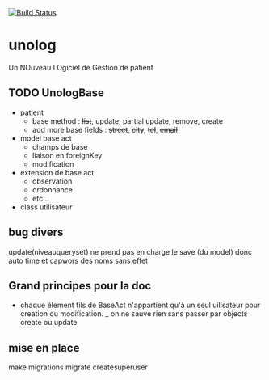 [![Build Status](https://travis-ci.org/jgirardet/unolog.svg?branch=master)](https://travis-ci.org/jgirardet/unolog)


# unolog
Un NOuveau LOgiciel de Gestion de patient



## TODO UnologBase
- patient
  - base method : ~~list~~, update, partial update, remove, create
  - add more base fields : ~~street~~, ~~city~~, ~~tel~~, ~~email~~
- model base act
  - champs de base
  - liaison en foreignKey
  - modification
- extension de base act
  - observation
  - ordonnance
  - etc...
- class utilisateur




## bug divers
update(niveauqueryset) ne prend pas en charge le save (du model) donc auto
time et capwors des noms sans effet



## Grand principes pour la doc
- chaque élement fils de BaseAct n'appartient qu'à un seul uilisateur pour
  creation ou modification.
_ on ne sauve rien sans passer par objects create ou update

## mise en place
make migrations
migrate
createsuperuser
